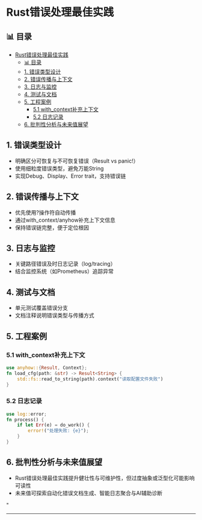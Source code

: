 ﻿# Rust错误处理最佳实践

## 📊 目录

- [Rust错误处理最佳实践](#rust错误处理最佳实践)
  - [📊 目录](#-目录)
  - [1. 错误类型设计](#1-错误类型设计)
  - [2. 错误传播与上下文](#2-错误传播与上下文)
  - [3. 日志与监控](#3-日志与监控)
  - [4. 测试与文档](#4-测试与文档)
  - [5. 工程案例](#5-工程案例)
    - [5.1 with\_context补充上下文](#51-with_context补充上下文)
    - [5.2 日志记录](#52-日志记录)
  - [6. 批判性分析与未来值展望](#6-批判性分析与未来值展望)

## 1. 错误类型设计

- 明确区分可恢复与不可恢复错误（Result vs panic!）
- 使用细粒度错误类型，避免万能String
- 实现Debug、Display、Error trait，支持错误链

## 2. 错误传播与上下文

- 优先使用?操作符自动传播
- 通过with_context/anyhow补充上下文信息
- 保持错误链完整，便于定位根因

## 3. 日志与监控

- 关键路径错误及时日志记录（log/tracing）
- 结合监控系统（如Prometheus）追踪异常

## 4. 测试与文档

- 单元测试覆盖错误分支
- 文档注释说明错误类型与传播方式

## 5. 工程案例

### 5.1 with_context补充上下文

```rust
use anyhow::{Result, Context};
fn load_cfg(path: &str) -> Result<String> {
    std::fs::read_to_string(path).context("读取配置文件失败")
}
```

### 5.2 日志记录

```rust
use log::error;
fn process() {
    if let Err(e) = do_work() {
        error!("处理失败: {e}");
    }
}
```

## 6. 批判性分析与未来值展望

- Rust错误处理最佳实践提升健壮性与可维护性，但过度抽象或泛型化可能影响可读性
- 未来值可探索自动化错误文档生成、智能日志聚合与AI辅助诊断

"

---
